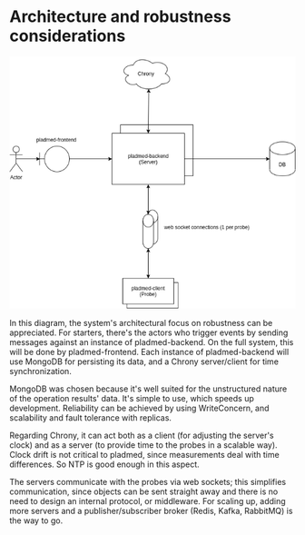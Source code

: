 # Architecture and robustness considerations

![Architecture diagram](architecture-diagram.png)

In this diagram, the system's architectural focus on robustness can be appreciated. For starters, there's the actors who trigger events by sending messages against an instance of pladmed-backend. On the full system, this will be done by pladmed-frontend. Each instance of pladmed-backend will use MongoDB for persisting its data, and a Chrony server/client for time synchronization.

MongoDB was chosen because it's well suited for the unstructured nature of the operation results' data. It's simple to use, which speeds up development. Reliability can be achieved by using WriteConcern, and scalability and fault tolerance with replicas.

Regarding Chrony, it can act both as a client (for adjusting the server's clock) and as a server (to provide time to the probes in a scalable way). Clock drift is not critical to pladmed, since measurements deal with time differences. So NTP is good enough in this aspect.

The servers communicate with the probes via web sockets; this simplifies communication, since objects can be sent straight away and there is no need to design an internal protocol, or middleware. For scaling up, adding more servers and a publisher/subscriber broker (Redis, Kafka, RabbitMQ) is the way to go.